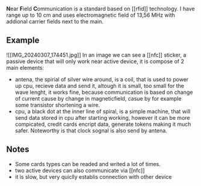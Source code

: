 **N**ear **F**ield **C**ommunication is a standard based on [[rfid]] technology. I have range up to 10 cm and uses electromagnetic field of 13,56 MHz with addional carrier fields next to the main.

## Example
![[IMG_20240307_174451.jpg]]
In an image we can see a [[nfc]] sticker, a passive device that will only work near active device, it is compose of 2 main elements:
- antena, the spirial of silver wire around, is a coil, that is used to power up cpu, recieve data and send it, altough it is small, too small for the wave lenght, it works fine, because communication is based on change of current cause by change in magneticfield, casue by for example some transistor shortening a wire.
- cpu, a black dot at the inner line of spiral, is a simple machine, that will send data stored in cpu after starting working, however it can be more compicated, credit cards encript data, generate tokens making it much safer. Noteworthy is that clock sognal is also send by antena.
## Notes
- Some cards types can be readed and writed a lot of times.
- two active devices can also communicate via [[nfc]]
- it is slow, but very quiclly establis connection with other device